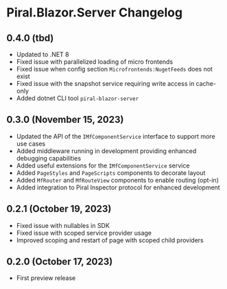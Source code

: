 # Piral.Blazor.Server Changelog

## 0.4.0 (tbd)

- Updated to .NET 8
- Fixed issue with parallelized loading of micro frontends
- Fixed issue when config section `Microfrontends:NugetFeeds` does not exist
- Fixed issue with the snapshot service requiring write access in cache-only
- Added dotnet CLI tool `piral-blazor-server`

## 0.3.0 (November 15, 2023)

- Updated the API of the `IMfComponentService` interface to support more use cases
- Added middleware running in development providing enhanced debugging capabilities
- Added useful extensions for the `IMfComponentService` service
- Added `PageStyles` and `PageScripts` components to decorate layout
- Added `MfRouter` and `MfRouteView` components to enable routing (opt-in)
- Added integration to Piral Inspector protocol for enhanced development

## 0.2.1 (October 19, 2023)

- Fixed issue with nullables in SDK
- Fixed issue with scoped service provider usage
- Improved scoping and restart of page with scoped child providers

## 0.2.0 (October 17, 2023)

- First preview release
